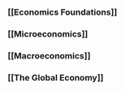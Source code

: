 ### [[Economics Foundations]]

### [[Microeconomics]]

### [[Macroeconomics]]

### [[The Global Economy]]
